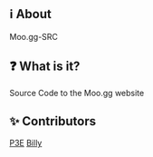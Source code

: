 ## ℹ️ About
Moo.gg-SRC
## ❓ What is it?
Source Code to the Moo.gg website

## ✨ Contributors
[P3E](https://github.com/p3e)
[Billy](https://bybilly.uk)
